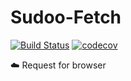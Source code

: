 # Sudoo-Fetch

[![Build Status](https://travis-ci.org/SudoDotDog/Sudoo-Fetch.svg?branch=master)](https://travis-ci.org/SudoDotDog/Sudoo-Fetch)
[![codecov](https://codecov.io/gh/SudoDotDog/Sudoo-Fetch/branch/master/graph/badge.svg)](https://codecov.io/gh/SudoDotDog/Sudoo-Fetch)

:cloud: Request for browser
